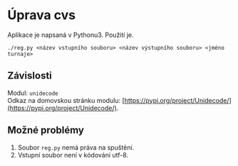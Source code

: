 # Úprava cvs
Aplikace je napsaná v Pythonu3. Použití je.
```
./reg.py <název vstupního souboru> <název výstupního souboru> <jméno turnaje>
```
## Závislosti
Modul: `unidecode`  
Odkaz na domovskou stránku modulu: [https://pypi.org/project/Unidecode/](https://pypi.org/project/Unidecode/).

## Možné problémy
1. Soubor `reg.py` nemá práva na spuštění.
2. Vstupní soubor není v kódování utf-8.
